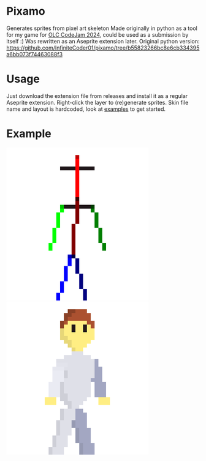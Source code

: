 # Pixamo
Generates sprites from pixel art skeleton
Made originally in python as a tool for my game for
[OLC CodeJam 2024](https://itch.io/jam/olc-codejam-2024),
could be used as a submission by itself :)
Was rewritten as an Aseprite extension later.
Original python version: https://github.com/InfiniteCoder01/pixamo/tree/b55823266bc8e6cb334395a6bb073f74463088f3 

# Usage
Just download the extension file from releases and install it as a regular
Aseprite extension. Right-click the layer to (re)generate sprites.
Skin file name and layout is hardcoded, look at [examples](https://github.com/InfiniteCoder01/pixamo/tree/master/examples) to get started.

# Example
![Example pose](https://github.com/InfiniteCoder01/pixamo/raw/refs/heads/master/examples/human-pose.gif)
![Example](https://github.com/InfiniteCoder01/pixamo/raw/refs/heads/master/examples/human.gif)
